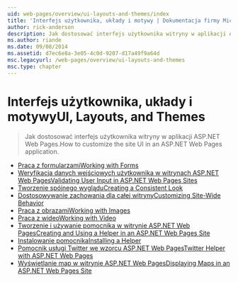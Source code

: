 ```yaml
---
uid: web-pages/overview/ui-layouts-and-themes/index
title: 'Interfejs użytkownika, układy i motywy | Dokumentacja firmy Microsoft'
author: rick-anderson
description: Jak dostosować interfejs użytkownika witryny w aplikacji ASP.NET Web Pages.
ms.author: riande
ms.date: 09/08/2014
ms.assetid: d7ec6e8a-3e05-4c0d-9207-d17a49f9a64d
msc.legacyurl: /web-pages/overview/ui-layouts-and-themes
msc.type: chapter
---
```

<a name="ui-layouts-and-themes"></a><span data-ttu-id="c6ad2-103">Interfejs użytkownika, układy i motywy</span><span class="sxs-lookup"><span data-stu-id="c6ad2-103">UI, Layouts, and Themes</span></span>
====================
> <span data-ttu-id="c6ad2-104">Jak dostosować interfejs użytkownika witryny w aplikacji ASP.NET Web Pages.</span><span class="sxs-lookup"><span data-stu-id="c6ad2-104">How to customize the site UI in an ASP.NET Web Pages application.</span></span>


- [<span data-ttu-id="c6ad2-105">Praca z formularzami</span><span class="sxs-lookup"><span data-stu-id="c6ad2-105">Working with Forms</span></span>](4-working-with-forms.md)
- [<span data-ttu-id="c6ad2-106">Weryfikacja danych wejściowych użytkownika w witrynach ASP.NET Web Pages</span><span class="sxs-lookup"><span data-stu-id="c6ad2-106">Validating User Input in ASP.NET Web Pages Sites</span></span>](validating-user-input-in-aspnet-web-pages-sites.md)
- [<span data-ttu-id="c6ad2-107">Tworzenie spójnego wyglądu</span><span class="sxs-lookup"><span data-stu-id="c6ad2-107">Creating a Consistent Look</span></span>](3-creating-a-consistent-look.md)
- [<span data-ttu-id="c6ad2-108">Dostosowywanie zachowania dla całej witryny</span><span class="sxs-lookup"><span data-stu-id="c6ad2-108">Customizing Site-Wide Behavior</span></span>](18-customizing-site-wide-behavior.md)
- [<span data-ttu-id="c6ad2-109">Praca z obrazami</span><span class="sxs-lookup"><span data-stu-id="c6ad2-109">Working with Images</span></span>](9-working-with-images.md)
- [<span data-ttu-id="c6ad2-110">Praca z wideo</span><span class="sxs-lookup"><span data-stu-id="c6ad2-110">Working with Video</span></span>](10-working-with-video.md)
- [<span data-ttu-id="c6ad2-111">Tworzenie i używanie pomocnika w witrynie ASP.NET Web Pages</span><span class="sxs-lookup"><span data-stu-id="c6ad2-111">Creating and Using a Helper in an ASP.NET Web Pages Site</span></span>](creating-and-using-a-helper-in-an-aspnet-web-pages-site.md)
- [<span data-ttu-id="c6ad2-112">Instalowanie pomocnika</span><span class="sxs-lookup"><span data-stu-id="c6ad2-112">Installing a Helper</span></span>](installing-helpers.md)
- [<span data-ttu-id="c6ad2-113">Pomocnik usługi Twitter we wzorcu ASP.NET Web Pages</span><span class="sxs-lookup"><span data-stu-id="c6ad2-113">Twitter Helper with ASP.NET Web Pages</span></span>](twitter-helper.md)
- [<span data-ttu-id="c6ad2-114">Wyświetlanie map w witrynie ASP.NET Web Pages</span><span class="sxs-lookup"><span data-stu-id="c6ad2-114">Displaying Maps in an ASP.NET Web Pages Site</span></span>](displaying-maps-in-an-aspnet-web-pages-site.md)

